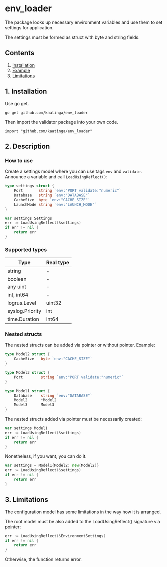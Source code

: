 # env_loader

The package looks up necessary environment variables and use them to set settings for application.

The settings must be formed as struct with byte and string fields.

## Contents

1. [Installation](#installation)
2. [Example](#example)
3. [Limitations](#limits)

<a name="installation"></a>

## 1. Installation

Use go get.

	go get github.com/kaatinga/env_loader

Then import the validator package into your own code.

	import "github.com/kaatinga/env_loader"

<a name="example"></a>

## 2. Description

### How to use

Create a settings model where you can use tags `env` and `validate`.
Announce a variable and call `LoadUsingReflect()`:

```go
type settings struct {
    Port       string `env:"PORT validate:"numeric"`
    Database   string `env:"DATABASE"`
    CacheSize  byte `env:"CACHE_SIZE"`
    LaunchMode string `env:"LAUNCH_MODE"`
}

var settings Settings
err := LoadUsingReflect(&settings)
if err != nil {
    return err
}
```

### Supported types

| Type                   | Real type     |
| -------------          | ------------- |
| string                 | -             | 
| boolean                | -             | 
| any uint               | -             | 
| int, int64             | -             | 
| logrus.Level           | uint32        | 
| syslog.Priority        | int           | 
| time.Duration          | int64         | 

### Nested structs

The nested structs can be added via pointer or without pointer. Example:

```go
type Model2 struct {
    CacheSize   byte `env:"CACHE_SIZE"`
}

type Model3 struct {
    Port        string `env:"PORT validate:"numeric"`
}

type Model1 struct {
    Database    string `env:"DATABASE"`
    Model2      *Model2
    Model3      Model3
}
```

The nested structs added via pointer must be necessarily created:

```go
var settings Model1
err := LoadUsingReflect(&settings)
if err != nil {
    return err
}
```

Nonetheless, if you want, you can do it.

```go
var settings = Model1{Model2: new(Model2)}
err := LoadUsingReflect(&settings)
if err != nil {
    return err
}
```

<a name="limits"></a>

## 3. Limitations

The configuration model has some limitations in the way how it is arranged.

The root model must be also added to the LoadUsingReflect() signature via pointer:

```go
err := LoadUsingReflect(&EnvironmentSettings)
if err != nil {
    return err
}
```

Otherwise, the function returns error.